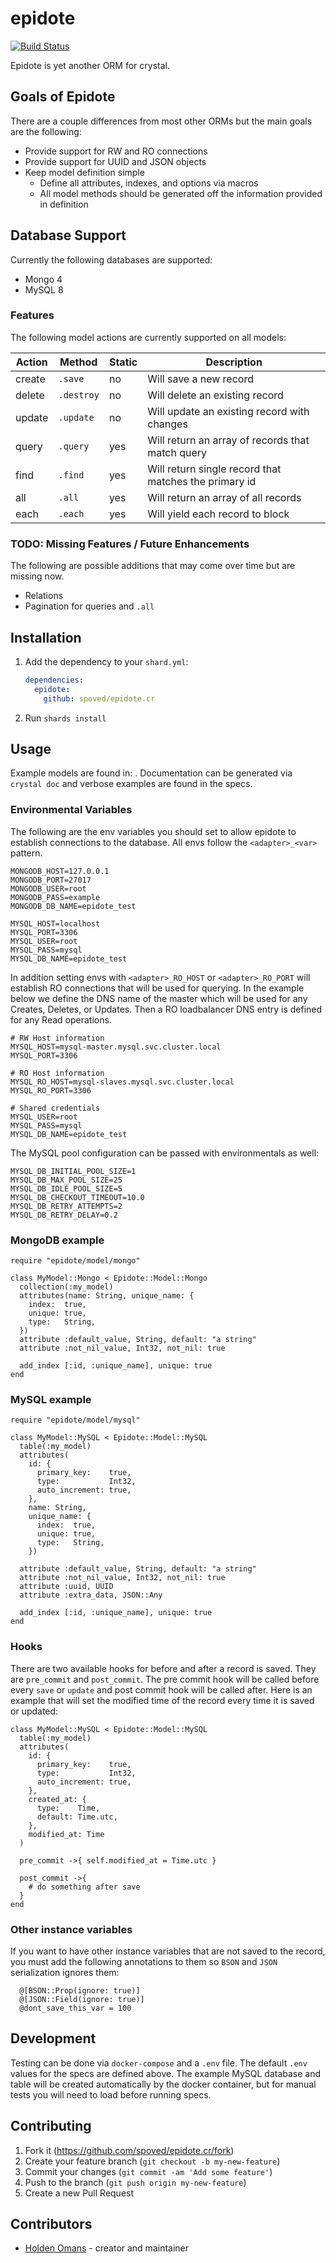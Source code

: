 # epidote

[![Build Status](https://travis-ci.com/spoved/epidote.cr.svg?branch=master)](https://travis-ci.com/spoved/epidote.cr)

Epidote is yet another ORM for crystal.

## Goals of Epidote

There are a couple differences from most other ORMs but the main goals are the following:

- Provide support for RW and RO connections
- Provide support for UUID and JSON objects
- Keep model definition simple
  - Define all attributes, indexes, and options via macros
  - All model methods should be generated off the information provided in definition

## Database Support

Currently the following databases are supported:

- Mongo 4
- MySQL 8

### Features

The following model actions are currently supported on all models:

| Action | Method     | Static | Description                                           |
| ------ | ---------- | ------ | ----------------------------------------------------- |
| create | `.save`    | no     | Will save a new record                                |
| delete | `.destroy` | no     | Will delete an existing record                        |
| update | `.update`  | no     | Will update an existing record with changes           |
| query  | `.query`   | yes    | Will return an array of records that match query      |
| find   | `.find`    | yes    | Will return single record that matches the primary id |
| all    | `.all`     | yes    | Will return an array of all records                   |
| each   | `.each`    | yes    | Will yield each record to block                       |

### TODO: Missing Features / Future Enhancements

The following are possible additions that may come over time but are missing now.

- Relations
- Pagination for queries and `.all`

## Installation

1. Add the dependency to your `shard.yml`:

   ```yaml
   dependencies:
     epidote:
       github: spoved/epidote.cr
   ```

2. Run `shards install`

## Usage

Example models are found in: [](spec/fixtures.cr). Documentation can be generated via `crystal doc` and verbose examples are found in the specs.

### Environmental Variables

The following are the env variables you should set to allow epidote to establish connections to the database. All envs follow the `<adapter>_<var>` pattern.

```text
MONGODB_HOST=127.0.0.1
MONGODB_PORT=27017
MONGODB_USER=root
MONGODB_PASS=example
MONGODB_DB_NAME=epidote_test

MYSQL_HOST=localhost
MYSQL_PORT=3306
MYSQL_USER=root
MYSQL_PASS=mysql
MYSQL_DB_NAME=epidote_test
```

In addition setting envs with `<adapter>_RO_HOST` or `<adapter>_RO_PORT` will establish RO connections that will be used for querying. In the example below we define the DNS name of the master which will be used for any Creates, Deletes, or Updates. Then a RO loadbalancer DNS entry is defined for any Read operations.

```text
# RW Host information
MYSQL_HOST=mysql-master.mysql.svc.cluster.local
MYSQL_PORT=3306

# RO Host information
MYSQL_RO_HOST=mysql-slaves.mysql.svc.cluster.local
MYSQL_RO_PORT=3306

# Shared credentials
MYSQL_USER=root
MYSQL_PASS=mysql
MYSQL_DB_NAME=epidote_test
```

The MySQL pool configuration can be passed with environmentals as well:

```text
MYSQL_DB_INITIAL_POOL_SIZE=1
MYSQL_DB_MAX_POOL_SIZE=25
MYSQL_DB_IDLE_POOL_SIZE=5
MYSQL_DB_CHECKOUT_TIMEOUT=10.0
MYSQL_DB_RETRY_ATTEMPTS=2
MYSQL_DB_RETRY_DELAY=0.2
```

### MongoDB example

```crystal
require "epidote/model/mongo"

class MyModel::Mongo < Epidote::Model::Mongo
  collection(:my_model)
  attributes(name: String, unique_name: {
    index:  true,
    unique: true,
    type:   String,
  })
  attribute :default_value, String, default: "a string"
  attribute :not_nil_value, Int32, not_nil: true

  add_index [:id, :unique_name], unique: true
end
```

### MySQL example

```crystal
require "epidote/model/mysql"

class MyModel::MySQL < Epidote::Model::MySQL
  table(:my_model)
  attributes(
    id: {
      primary_key:    true,
      type:           Int32,
      auto_increment: true,
    },
    name: String,
    unique_name: {
      index:  true,
      unique: true,
      type:   String,
    })

  attribute :default_value, String, default: "a string"
  attribute :not_nil_value, Int32, not_nil: true
  attribute :uuid, UUID
  attribute :extra_data, JSON::Any

  add_index [:id, :unique_name], unique: true
end
```

### Hooks

There are two available hooks for before and after a record is saved. They are `pre_commit` and `post_commit`. The pre commit hook will be called before every `save` or `update` and post commit hook will be called after. Here is an example that will set the modified time of the record every time it is saved or updated:

```crystal
class MyModel::MySQL < Epidote::Model::MySQL
  table(:my_model)
  attributes(
    id: {
      primary_key:    true,
      type:           Int32,
      auto_increment: true,
    },
    created_at: {
      type:    Time,
      default: Time.utc,
    },
    modified_at: Time
  )

  pre_commit ->{ self.modified_at = Time.utc }

  post_commit ->{
    # do something after save
  }
end
```

### Other instance variables

If you want to have other instance variables that are not saved to the record, you must add the following annotations to them so `BSON` and `JSON` serialization ignores them:

```crystal
  @[BSON::Prop(ignore: true)]
  @[JSON::Field(ignore: true)]
  @dont_save_this_var = 100
```

## Development

Testing can be done via `docker-compose` and a `.env` file. The default `.env` values for the specs are defined above. The example MySQL database and table will be created automatically by the docker container, but for manual tests you will need to load [](spec/mysql/mysql.sql) before running specs.

## Contributing

1. Fork it (<https://github.com/spoved/epidote.cr/fork>)
2. Create your feature branch (`git checkout -b my-new-feature`)
3. Commit your changes (`git commit -am 'Add some feature'`)
4. Push to the branch (`git push origin my-new-feature`)
5. Create a new Pull Request

## Contributors

- [Holden Omans](https://github.com/kalinon) - creator and maintainer
